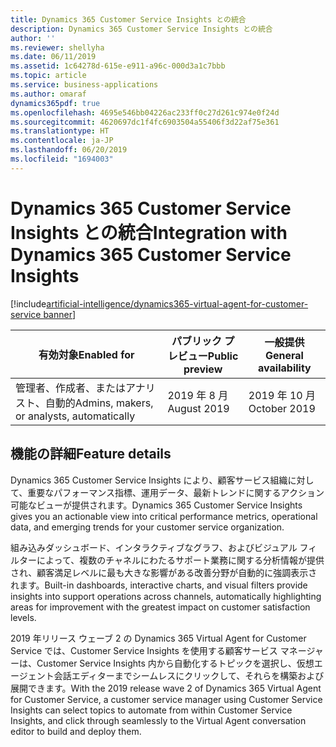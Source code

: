 ```yaml
---
title: Dynamics 365 Customer Service Insights との統合
description: Dynamics 365 Customer Service Insights との統合
author: ''
ms.reviewer: shellyha
ms.date: 06/11/2019
ms.assetid: 1c64278d-615e-e911-a96c-000d3a1c7bbb
ms.topic: article
ms.service: business-applications
ms.author: omaraf
dynamics365pdf: true
ms.openlocfilehash: 4695e546bb04226ac233ff0c27d261c974e0f24d
ms.sourcegitcommit: 4620697dc1f4fc6903504a55406f3d22af75e361
ms.translationtype: HT
ms.contentlocale: ja-JP
ms.lasthandoff: 06/20/2019
ms.locfileid: "1694003"
---
```

# <a name="integration-with-dynamics-365-customer-service-insights"></a><span data-ttu-id="ece05-103">Dynamics 365 Customer Service Insights との統合</span><span class="sxs-lookup"><span data-stu-id="ece05-103">Integration with Dynamics 365 Customer Service Insights</span></span>
[!include[artificial-intelligence/dynamics365-virtual-agent-for-customer-service banner](../includes/artificial-intelligence/dynamics365-virtual-agent-for-customer-service.md)]

| <span data-ttu-id="ece05-104">有効対象</span><span class="sxs-lookup"><span data-stu-id="ece05-104">Enabled for</span></span>    |  <span data-ttu-id="ece05-105">パブリック プレビュー</span><span class="sxs-lookup"><span data-stu-id="ece05-105">Public preview</span></span> | <span data-ttu-id="ece05-106">一般提供</span><span class="sxs-lookup"><span data-stu-id="ece05-106">General availability</span></span> | 
| ---------- | ---------- |---------- |
|<span data-ttu-id="ece05-107">管理者、作成者、またはアナリスト、自動的</span><span class="sxs-lookup"><span data-stu-id="ece05-107">Admins, makers, or analysts, automatically</span></span>|<span data-ttu-id="ece05-108">2019 年 8 月</span><span class="sxs-lookup"><span data-stu-id="ece05-108">August 2019</span></span>| <span data-ttu-id="ece05-109">2019 年 10 月</span><span class="sxs-lookup"><span data-stu-id="ece05-109">October 2019</span></span>|






## <a name="feature-details"></a><span data-ttu-id="ece05-110">機能の詳細</span><span class="sxs-lookup"><span data-stu-id="ece05-110">Feature details</span></span>
<!--feature detail start -->
<span data-ttu-id="ece05-111">Dynamics 365 Customer Service Insights により、顧客サービス組織に対して、重要なパフォーマンス指標、運用データ、最新トレンドに関するアクション可能なビューが提供されます。</span><span class="sxs-lookup"><span data-stu-id="ece05-111">Dynamics 365 Customer Service Insights gives you an actionable view into critical performance metrics, operational data, and emerging trends for your customer service organization.</span></span> 
 
<span data-ttu-id="ece05-112">組み込みダッシュボード、インタラクティブなグラフ、およびビジュアル フィルターによって、複数のチャネルにわたるサポート業務に関する分析情報が提供され、顧客満足レベルに最も大きな影響がある改善分野が自動的に強調表示されます。</span><span class="sxs-lookup"><span data-stu-id="ece05-112">Built-in dashboards, interactive charts, and visual filters provide insights into support operations across channels, automatically highlighting areas for improvement with the greatest impact on customer satisfaction levels.</span></span>
 
<span data-ttu-id="ece05-113">2019 年リリース ウェーブ 2 の Dynamics 365 Virtual Agent for Customer Service では、Customer Service Insights を使用する顧客サービス マネージャーは、Customer Service Insights 内から自動化するトピックを選択し、仮想エージェント会話エディターまでシームレスにクリックして、それらを構築および展開できます。</span><span class="sxs-lookup"><span data-stu-id="ece05-113">With the 2019 release wave 2 of Dynamics 365 Virtual Agent for Customer Service, a customer service manager using Customer Service Insights can select topics to automate from within Customer Service Insights, and click through seamlessly to the Virtual Agent conversation editor to build and deploy them.</span></span> 

<!--
 ![](media/integration-dynamics365-customer-service-insights-1.png "") --><!-- Picture 1746698844 -->
<!--feature detail end -->










